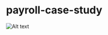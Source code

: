 # payroll-case-study

![Alt text](http://g.gravizo.com/source/custom_mark?https%3A%2F%2Fraw.githubusercontent.com%2FTLmaK0%2Fgravizo%2Fmaster%2FREADME.md)
<!---
custom_mark
@startuml
object Employee 
object PaymentMethod
object HoldMethod
object DirectMethod
object MailMethod
object PaymentClassification 
object HourlyClassification
object CommissionedClassification
object SalariedClassification
object Affiliation
object NoAffiliation
object UnionAffiliation
object ServiceCharge

Employee *__ PaymentClassification
Employee *__ PaymentMethod
Employee *__ Affiliation 
@enduml
-->
